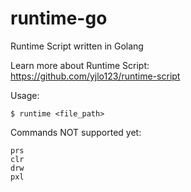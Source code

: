 # runtime-go
Runtime Script written in Golang

Learn more about Runtime Script:  
https://github.com/yjlo123/runtime-script

Usage:  
```shell
$ runtime <file_path>
```

Commands NOT supported yet:  
```
prs
clr
drw
pxl
```